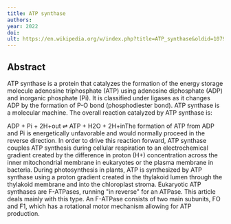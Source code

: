 ```yaml
---
title: ATP synthase
authors: 
year: 2022
doi: 
ult: https://en.wikipedia.org/w/index.php?title=ATP_synthase&oldid=1079393166
---
```

## Abstract
ATP synthase is a protein that catalyzes the formation of the energy storage molecule adenosine triphosphate (ATP) using adenosine diphosphate (ADP) and inorganic phosphate (Pi). It is classified under ligases as it changes ADP by the formation of P-O bond (phosphodiester bond). ATP synthase is a molecular machine. The overall reaction catalyzed by ATP synthase is:

ADP + Pi + 2H+out ⇌ ATP + H2O + 2H+inThe formation of ATP from ADP and Pi is energetically unfavorable and would normally proceed in the reverse direction. In order to drive this reaction forward, ATP synthase couples ATP synthesis during cellular respiration to an electrochemical gradient created by the difference in proton (H+) concentration across the inner mitochondrial membrane in eukaryotes or the plasma membrane in bacteria. During photosynthesis in plants, ATP is synthesized by ATP synthase using a proton gradient created in the thylakoid lumen through the thylakoid membrane and into the chloroplast stroma.
Eukaryotic ATP synthases are F-ATPases, running "in reverse" for an ATPase. This article deals mainly with this type. An F-ATPase consists of two main subunits, FO and F1, which has a rotational motor mechanism allowing for ATP production.
